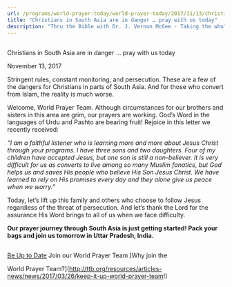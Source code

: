 ```yaml
---
url: /programs/world-prayer-today/world-prayer-today/2017/11/13/christians-in-south-asia-are-in-danger-pray-with-us-today
title: "Christians in South Asia are in danger … pray with us today"
description: "Thru the Bible with Dr. J. Vernon McGee - Taking the whole Word to the whole world"
---
```







## 
 Christians in South Asia are in danger … pray with us today


November 13, 2017




Stringent rules, constant monitoring, and persecution. These are a few of the dangers for Christians in parts of South Asia. And for those who convert from Islam, the reality is much worse.


Welcome, World Prayer Team. Although circumstances for our brothers and sisters in this area are grim, our prayers are working. God’s Word in the languages of Urdu and Pashto are bearing fruit! Rejoice in this letter we recently received:


*“I am a faithful listener who is learning more and more about Jesus Christ through your programs. I have three sons and two daughters. Four of my children have accepted Jesus, but one son is still a non-believer. It is very difficult for us as converts to live among so many Muslim fanatics, but God helps us and saves His people who believe His Son Jesus Christ. We have learned to rely on His promises every day and they alone give us peace when we worry.”*


Today, let’s lift up this family and others who choose to follow Jesus regardless of the threat of persecution. And let’s thank the Lord for the assurance His Word brings to all of us when we face difficulty.


**Our prayer journey through South Asia is just getting started! Pack your bags and join us tomorrow in Uttar Pradesh, India.**







## 




[Be Up to Date](http://feeds.feedburner.com/WorldPrayerToday "World Prayer Today RSS Feed")
Join our World Prayer Team
[Why join the  

World Prayer Team?](http://ttb.org/resources/articles-news/news/2017/03/26/keep-it-up-world-prayer-team!)




